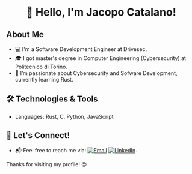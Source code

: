 <h1 id="header" align="center" >
  👋 Hello, I'm Jacopo Catalano!
</h1>

## About Me
- 💻 I'm a Software Development Engineer at Drivesec.
- 🎓 I got master's degree in Computer Engineering (Cybersecurity) at Politecnico di Torino.
- 🌱 I’m passionate about Cybersecurity and Sofware Development, currently learning Rust.

## 🛠️ Technologies & Tools

- Languages: Rust, C, Python, JavaScript
    
## 💬 Let's Connect!
- 📬 Feel free to reach me via: [![Email](https://img.shields.io/badge/Email-EA4335?style=for-the-badge)](mailto:jacopo.catalano98@gmail.com) [![LinkedIn](https://img.shields.io/badge/LinkedIn-0A66C2?style=for-the-badge)](https://www.linkedin.com/in/jacopocatalano/).


Thanks for visiting my profile! 😊

